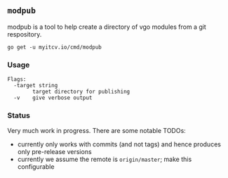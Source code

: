 <!-- __JSON: go list -json .
## `{{ filepathBase .ImportPath}}`

{{.Doc}}

```
go get -u {{.ImportPath}}
```
-->
## `modpub`

modpub is a tool to help create a directory of vgo modules from a git respository.

```
go get -u myitcv.io/cmd/modpub
```
<!-- END -->


<!-- __TEMPLATE: bash -c "${DOLLAR}(go list -f '{{.ImportPath}}' | xargs basename) -h"
### Usage

```
{{. -}}
```
-->
### Usage

```
Flags:
  -target string
    	target directory for publishing
  -v	give verbose output

```
<!-- END -->

### Status

Very much work in progress. There are some notable TODOs:

* currently only works with commits (and not tags) and hence produces only pre-release versions
* currently we assume the remote is `origin/master`; make this configurable
